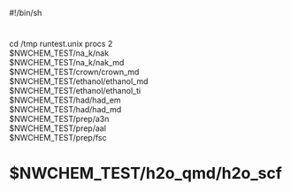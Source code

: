 #!/bin/sh
#
cd /tmp
runtest.unix procs 2 \
 $NWCHEM_TEST/na_k/nak \
 $NWCHEM_TEST/na_k/nak_md \
 $NWCHEM_TEST/crown/crown_md \
 $NWCHEM_TEST/ethanol/ethanol_md \
 $NWCHEM_TEST/ethanol/ethanol_ti \
 $NWCHEM_TEST/had/had_em \
 $NWCHEM_TEST/had/had_md \
 $NWCHEM_TEST/prep/a3n \
 $NWCHEM_TEST/prep/aal \
 $NWCHEM_TEST/prep/fsc
# $NWCHEM_TEST/h2o_qmd/h2o_scf 
